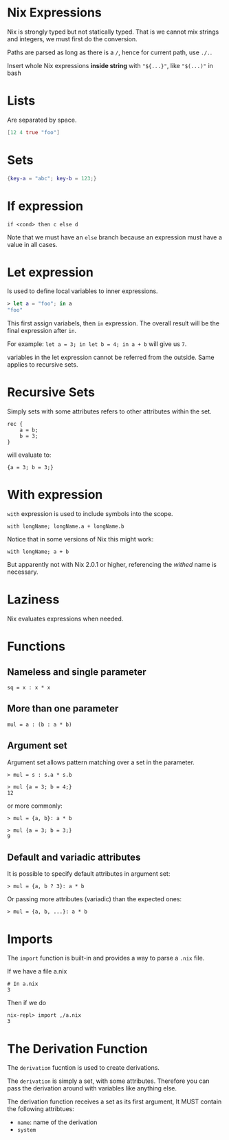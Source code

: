 # Nix Expressions
Nix is strongly typed but not statically typed. That is we cannot mix strings and integers, we must first do the conversion.

Paths are parsed as long as there is a `/`, hence for current path, use `./.`.

Insert whole Nix expressions **inside string** with `"${...}"`, like `"$(...)"` in bash


# Lists
Are separated by space.

```nix
[12 4 true "foo"]
```

# Sets
```nix
{key-a = "abc"; key-b = 123;}
```

# If expression
```
if <cond> then c else d
```
Note that we must have an `else` branch because an expression must have a value in all cases.

# Let expression
Is used to define local variables to inner expressions.

```nix
> let a = "foo"; in a
"foo"
```

This first assign variabels, then `in` expression. The overall result will be the final expression after `in`.

For example: `let a = 3; in let b = 4; in a + b` will give us `7`.

variables in the let expression cannot be referred from the outside. Same applies to recursive sets.

# Recursive Sets
Simply sets with some attributes refers to other attributes within the set.


```
rec {
	a = b;
	b = 3;
}
```

will evaluate to:

```
{a = 3; b = 3;}
```

# With expression

`with` expression is used to include symbols into the scope.

```
with longName; longName.a + longName.b 
```

Notice that in some versions of Nix this might work:
```
with longName; a + b
```
But apparently not with Nix 2.0.1 or higher, referencing the *withed* name is necessary.

# Laziness
Nix evaluates expressions when needed.


# Functions
## Nameless and single parameter
```
sq = x : x * x
```

## More than one parameter
```
mul = a : (b : a * b)
```

## Argument set
Argument set allows pattern matching over a set in the parameter.

```
> mul = s : s.a * s.b

> mul {a = 3; b = 4;}
12
```

or more commonly:

```
> mul = {a, b}: a * b

> mul {a = 3; b = 3;}
9
```

## Default and variadic attributes
It is possible to specify default attributes in argument set:

```
> mul = {a, b ? 3}: a * b
```

Or passing more attributes (variadic) than the expected ones:

```
> mul = {a, b, ...}: a * b
```

# Imports

The `import` function is built-in and provides a way to parse a `.nix` file.

If we have a file a.nix
```
# In a.nix
3
```

Then if we do
```
nix-repl> import ,/a.nix
3
```

# The Derivation Function
The `derivation` fucntion is used to create derivations.

The `derivation` is simply a set, with some attributes. Therefore you can pass the derivation around with variables like anything else.

The derivation function receives a set as its first argument, It MUST contain the following attribtues:

- `name`: name of the derivation
- `system`



